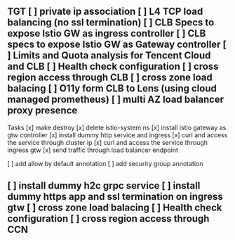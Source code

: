 TGT
[ ] private ip association
[ ] L4 TCP load balancing (no ssl termination)
[ ] CLB Specs to expose Istio GW as ingress controller 
[ ] CLB specs to expose Istio GW as Gateway controller
[ ] Limits and Quota analysis for Tencent Cloud and CLB
[ ] Health check configuration
[ ] cross region access through CLB
[ ] cross zone load balacing 
[ ] O11y form CLB to Lens (using cloud managed prometheus)
[ ] multi AZ load balancer proxy presence
---
Tasks
[x] make destroy
[x] delete istio-system ns
[x] install istio gateway as gtw controller
[x] install dummy http service and ingress
[x] curl and access the service through cluster ip
[x] curl and access the service through ingress gtw
[x] send traffic through load balancer endpoint

[ ] add allow by default annotation
[ ] add security group annotation

[ ] install dummy h2c grpc service
[ ] install dummy https app and ssl termination on ingress gtw
[ ] cross zone load balacing 
[ ] Health check configuration
[ ] cross region access through CCN
---